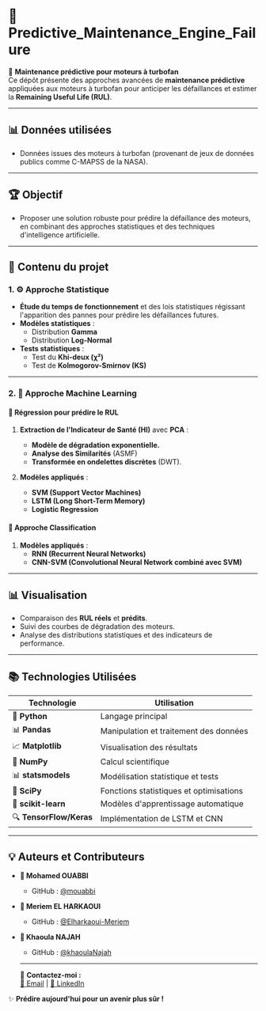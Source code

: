 # 🚀 **Predictive_Maintenance_Engine_Failure**  
🎯 **Maintenance prédictive pour moteurs à turbofan**  
Ce dépôt présente des approches avancées de **maintenance prédictive** appliquées aux moteurs à turbofan pour anticiper les défaillances et estimer la **Remaining Useful Life (RUL)**.

---
## 📊 **Données utilisées**
- Données issues des moteurs à turbofan (provenant de jeux de données publics comme C-MAPSS de la NASA).

---

## 🏆 **Objectif**

- Proposer une solution robuste pour prédire la défaillance des moteurs, en combinant des approches statistiques et des techniques d'intelligence artificielle.

---
## 📁 **Contenu du projet**  

### 1. ⚙️ **Approche Statistique**  
- **Étude du temps de fonctionnement** et des lois statistiques régissant l'apparition des pannes pour prédire les défaillances futures.  
- **Modèles statistiques** :  
   - Distribution **Gamma**  
   - Distribution **Log-Normal**  
- **Tests statistiques** :  
   - Test du **Khi-deux (χ²)**  
   - Test de **Kolmogorov-Smirnov (KS)**  

---

### 2. 🤖 **Approche Machine Learning**  

#### 🔹 **Régression pour prédire le RUL**  
1. **Extraction de l'Indicateur de Santé (HI)** avec **PCA** :  
   - **Modèle de dégradation exponentielle.**  
   - **Analyse des Similarités** (ASMF)  
   - **Transformée en ondelettes discrètes** (DWT).  

2. **Modèles appliqués** :  
   - **SVM (Support Vector Machines)**  
   - **LSTM (Long Short-Term Memory)**  
   - **Logistic Regression**

#### 🔹 **Approche Classification**  
1. **Modèles appliqués** :  
   - **RNN (Recurrent Neural Networks)**  
   - **CNN-SVM (Convolutional Neural Network combiné avec SVM)**  

---

## 📊 **Visualisation**  
- Comparaison des **RUL réels** et **prédits**.  
- Suivi des courbes de dégradation des moteurs.  
- Analyse des distributions statistiques et des indicateurs de performance.

---

## 📚 **Technologies Utilisées**  
| **Technologie**          | **Utilisation**                            |
|--------------------------|-------------------------------------------|
| 🐍 **Python**            | Langage principal                         |
| 📊 **Pandas**            | Manipulation et traitement des données    |
| 📈 **Matplotlib**        | Visualisation des résultats               |
| 📐 **NumPy**             | Calcul scientifique                       |
| 📊 **statsmodels**       | Modélisation statistique et tests         |
| 📏 **SciPy**             | Fonctions statistiques et optimisations   |
| 🤖 **scikit-learn**      | Modèles d'apprentissage automatique       |
| 🔍 **TensorFlow/Keras**  | Implémentation de LSTM et CNN             |


---
## 💡 **Auteurs et Contributeurs**  

- **👤 Mohamed OUABBI**   
  - GitHub : [@mouabbi](https://github.com/mouabbi)  

- **👤  Meriem EL HARKAOUI**  
  - GitHub : [@Elharkaoui-Meriem](https://github.com/Elharkaoui-Meriem)  

- **👤 Khaoula NAJAH**  
  - GitHub : [@khaoulaNajah](https://github.com/khaoulaNajah)  

  ---



  🔗 **Contactez-moi :**  
[📧  Email](mailto:mohamedouabbi7@gmail.com) | [🔗 LinkedIn](https://www.linkedin.com/in/mahamed-ouabbi/)  

✨ **Prédire aujourd'hui pour un avenir plus sûr !**  


